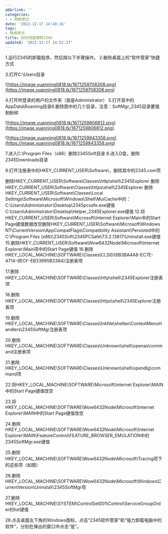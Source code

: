 ```yaml
---
abbrlink: ''
categories:
- - 网络常识
date: '2022-12-17 14:40:16'
tags:
- 网络常识
title: 如何彻底移除2345
updated: '2022-12-17 14:52:37'
---
```

1.运行2345的卸载程序，然后按以下步骤操作。
2.删除桌面上的“软件管家”快捷方式

3.打开C:\Users目录

![https://image.yuanning0818.tk/1671259708308.png](https://image.yuanning0818.tk/1671259708308.png)

4.打开所登录的用户的文件夹（我是Administrator）
5.打开其中的AppData\Roaming目录6.删除图中的几个目录，注意：SoftMgr_2345目录要强制粉碎

![https://image.yuanning0818.tk/1671259806812.png](https://image.yuanning0818.tk/1671259806812.png)



![https://image.yuanning0818.tk/1671259843358.png](https://image.yuanning0818.tk/1671259843358.png)

7.进入C:\Program Files（x86）删除2345Soft目录
8.进入D盘，删除2345Downloads目录

9.打开注册表中的HKEY_CURRENT_USER\Software\，删除其中的2345.com项

删除HKEY_CURRENT_USER\Software\Classes\http\shell\2345Explorer
删除HKEY_CURRENT_USER\Software\Classes\https\shell\2345Explorer
删除HKEY_CURRENT_USER\Software\Classes\Local Settings\Software\Microsoft\Windows\Shell\MuiCache中的：
C:\Users\Administrator\Desktop\2345pcsafe.exe键值
C:\Users\Administrator\Desktop\Helper_2345Explorer.exe键值
12.将HKEY_CURRENT_USER\Software\Microsoft\Internet Explorer\Main中的Start Page键值数据改空删除HKEY_CURRENT_USER\Software\Microsoft\Windows NT\CurrentVersion\AppCompatFlags\Compatibility Assistant\Persisted中的
C:\Program Files (x86)\2345Soft\2345PCSafe\7.5.2.13817\Uninstall.exe键值
15.删除HKEY_CURRENT_USER\Software\Wow6432Node\Microsoft\Internet Explorer\Main项中的Start Page键值
16.删除HKEY_LOCAL_MACHINE\SOFTWARE\Classes\CLSID{6B3BA4A8-EC7E-4714-9ECF-EB33995B3384}注册表项

17.删除HKEY_LOCAL_MACHINE\SOFTWARE\Classes\http\shell\2345Explorer注册表项

18.删除HKEY_LOCAL_MACHINE\SOFTWARE\Classes\https\shell\2345Explorer注册表项

19.删除HKEY_LOCAL_MACHINE\SOFTWARE\Classes\lnkfile\shellex\ContextMenuHandlers\2345SoftMgr注册表项

20.删除HKEY_LOCAL_MACHINE\SOFTWARE\Classes\Unknown\shell\openas\command注册表项

21.删除HKEY_LOCAL_MACHINE\SOFTWARE\Classes\Unknown\shell\opendlg\command项

22.将HKEY_LOCAL_MACHINE\SOFTWARE\Microsoft\Internet Explorer\MAIN中的Start Page键值改空

23.将HKEY_LOCAL_MACHINE\SOFTWARE\Wow6432Node\Microsoft\Internet Explorer\MAIN中的Start Page键值改空

24.删除HKEY_LOCAL_MACHINE\SOFTWARE\Wow6432Node\Microsoft\Internet Explorer\MAIN\FeatureControl\FEATURE_BROWSER_EMULATION中的2345SoftMgr.exe键值

25.删除HKEY_LOCAL_MACHINE\SOFTWARE\Wow6432Node\Microsoft\Tracing项下的这些项（如图）

26.删除HKEY_LOCAL_MACHINE\SOFTWARE\Wow6432Node\Microsoft\Windows\CurrentVersion\Uninstall\2345SoftMgr项

27.删除HKEY_LOCAL_MACHINE\SYSTEM\ControlSet001\Control\ServiceGroupOrder的list键值

28.点击桌面左下角的Windows图标，点击“2345软件管家”和“强力卸载电脑中的软件”，分别在弹出的窗口中点击“是"。

